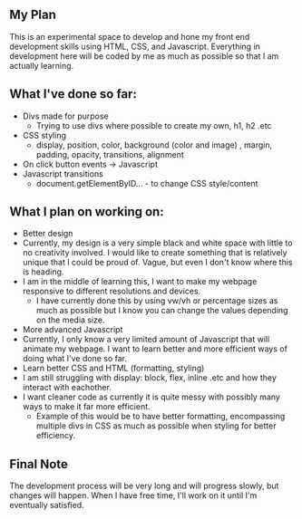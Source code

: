 ## My Plan
This is an experimental space to develop and hone my front end development skills using HTML, CSS, and Javascript.
Everything in development here will be coded by me as much as possible so that I am actually learning.

## What I've done so far:
* Divs made for purpose
  * Trying to use divs where possible to create my own, h1, h2 .etc
* CSS styling
  * display, position, color, background (color and image) , margin, padding, opacity, transitions, alignment
* On click button events -> Javascript
* Javascript transitions
  * document.getElementByID... - to change CSS style/content
  
 ## What I plan on working on:
 * Better design
  * Currently, my design is a very simple black and white space with little to no creativity involved. 
    I would like to create something that is relatively unique that I could be proud of. Vague, but even I don't know where this is heading.
  * I am in the middle of learning this, I want to make my webpage responsive to different resolutions and devices.
    * I have currently done this by using vw/vh or percentage sizes as much as possible but I know you can change the values depending on the media size.
 * More advanced Javascript
  * Currently, I only know a very limited amount of Javascript that will animate my webpage. 
    I want to learn better and more efficient ways of doing what I've done so far.
 * Learn better CSS and HTML (formatting, styling)
  * I am still struggling with display: block, flex, inline .etc and how they interact with eachother.
  * I want cleaner code as currently it is quite messy with possibly many ways to make it far more efficient.
    * Example of this would be to have better formatting, encompassing multiple divs in CSS as much as possible when styling for better efficiency.
    
## Final Note
The development process will be very long and will progress slowly, but changes will happen. When I have free time, I'll work on it until I'm eventually satisfied.
